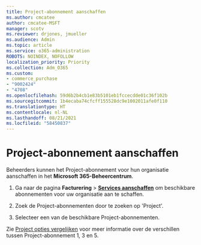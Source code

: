 ```yaml
---
title: Project-abonnement aanschaffen
ms.author: cmcatee
author: cmcatee-MSFT
manager: scotv
ms.reviewer: drjones, jmueller
ms.audience: Admin
ms.topic: article
ms.service: o365-administration
ROBOTS: NOINDEX, NOFOLLOW
localization_priority: Priority
ms.collection: Adm_O365
ms.custom:
- commerce_purchase
- "9002424"
- "4708"
ms.openlocfilehash: 59d6b2b4cb1e83b5101eb1fccecdde01c36f102b
ms.sourcegitcommit: 1b4ecaba74cfcff155528dc9e1002011afe0f110
ms.translationtype: HT
ms.contentlocale: nl-NL
ms.lasthandoff: 08/21/2021
ms.locfileid: "58450837"
---
```

# <a name="purchase-project-subscription"></a>Project-abonnement aanschaffen

Beheerders kunnen het Project-abonnement voor hun organisatie aanschaffen in het **Microsoft 365-Beheercentrum**.

1. Ga naar de pagina **Facturering** > **[Services aanschaffen](https://admin.microsoft.com/AdminPortal/Home?adminportal=1&msCV=%2BbOQtMNsz0ei8f5z.0.36#/catalog)** om beschikbare abonnementen voor uw organisatie aan te schaffen.

2. Zoek de Project-abonnementen door te zoeken op 'Project'.

3. Selecteer een van de beschikbare Project-abonnementen.

Zie [Project opties vergelijken](https://products.office.com/project/compare-microsoft-project-management-software?tab=1&OCID=AID2000748_SEM_5j2j5X4B&MarinID=5j2j5X4B|78821275986631|%2Bproject%20%2Bo365|bb|c||1261139959949905|kwd-78821311481635:loc-190&lnkd=Bing_O365SMB_App&msclkid=185eccc165db1d3da290924720afcaa4&ef_id=XoY8vgAAAUTu0Bj8:20200402200513:s) voor meer informatie over de verschillen tussen Project-abonnement 1, 3 en 5.
